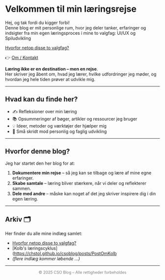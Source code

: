 # Velkommen til min læringsrejse  

Hej, og tak fordi du kigger forbi!  
Denne blog er mit personlige rum, hvor jeg deler tanker, erfaringer og indsigter fra min egen læringsproces i mine to valgfag: UI/UX og Spiludvikling  

[Hvorfor netop disse to valgfag?](https://chstol.github.io/csoblog/hvorfor "Find out more!")  

👉 [Om / Kontakt](https://chstol.github.io/csoblog/about)  

**Læring ikke er en destination – men en rejse**.  
Her skriver jeg åbent om, hvad jeg lærer, hvilke udfordringer jeg møder, og hvordan jeg hele tiden prøver at udvikle mig.  

---

## Hvad kan du finde her?  
- ✍️ Refleksioner over min læring  
- 📚 Opsummeringer af bøger, artikler og ressourcer jeg bruger  
- 💡 Ideer, metoder og værktøjer der hjælper mig  
- 🌱 Små skridt mod personlig og faglig udvikling  

---

## Hvorfor denne blog?  
Jeg har startet den her blog for at:  
1. **Dokumentere min rejse** – så jeg kan se tilbage og lære af mine egne erfaringer.   
2. **Skabe samtale** – læring bliver stærkere, når vi deler og reflekterer sammen.  
3. **Dele med andre** – måske kan noget af det jeg skriver inspirere dig i din egen læring.  

---

## Arkiv 🗂️  
Her finder du alle mine indlæg samlet:  

- [Hvorfor netop disse to valgfag?](https://chstol.github.io/csoblog/hvorfor)  
- [Kolb's læringscyklus](https://chstol.github.io/csoblog/posts/PostOmKolb
- _(flere indlæg kommer løbende …)_  

---

<footer style="text-align:center; font-size:0.9em; color:gray;">  
© 2025 CSO Blog – Alle rettigheder forbeholdes  
</footer>
